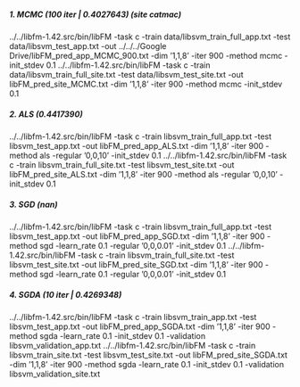 ﻿##### 1. MCMC (100 iter | 0.4027643) (site catmac)
../../libfm-1.42.src/bin/libFM -task c -train data/libsvm_train_full_app.txt -test data/libsvm_test_app.txt -out ../../../Google Drive/libFM_pred_app_MCMC_900.txt -dim ’1,1,8’ -iter 900 -method mcmc -init_stdev 0.1
../../libfm-1.42.src/bin/libFM -task c -train data/libsvm_train_full_site.txt -test data/libsvm_test_site.txt -out libFM_pred_site_MCMC.txt -dim ’1,1,8’ -iter 900 -method mcmc -init_stdev 0.1

##### 2. ALS (0.4417390)
../../libfm-1.42.src/bin/libFM -task c -train libsvm_train_full_app.txt -test libsvm_test_app.txt -out libFM_pred_app_ALS.txt -dim ’1,1,8’ -iter 900 -method als -regular ’0,0,10’ -init_stdev 0.1
../../libfm-1.42.src/bin/libFM -task c -train libsvm_train_full_site.txt -test libsvm_test_site.txt -out libFM_pred_site_ALS.txt -dim ’1,1,8’ -iter 900 -method als -regular ’0,0,10’ -init_stdev 0.1

##### 3. SGD (nan)
../../libfm-1.42.src/bin/libFM -task c -train libsvm_train_full_app.txt -test libsvm_test_app.txt -out libFM_pred_app_SGD.txt -dim ’1,1,8’ -iter 900 -method sgd -learn_rate 0.1 -regular ’0,0,0.01’ -init_stdev 0.1
../../libfm-1.42.src/bin/libFM -task c -train libsvm_train_full_site.txt -test libsvm_test_site.txt -out libFM_pred_site_SGD.txt -dim ’1,1,8’ -iter 900 -method sgd -learn_rate 0.1 -regular ’0,0,0.01’ -init_stdev 0.1

##### 4. SGDA (10 iter | 0.4269348)
../../libfm-1.42.src/bin/libFM -task c -train libsvm_train_app.txt -test libsvm_test_app.txt -out libFM_pred_app_SGDA.txt -dim ’1,1,8’ -iter 900 -method sgda -learn_rate 0.1 -init_stdev 0.1 -validation libsvm_validation_app.txt
../../libfm-1.42.src/bin/libFM -task c -train libsvm_train_site.txt -test libsvm_test_site.txt -out libFM_pred_site_SGDA.txt -dim ’1,1,8’ -iter 900 -method sgda -learn_rate 0.1 -init_stdev 0.1 -validation libsvm_validation_site.txt